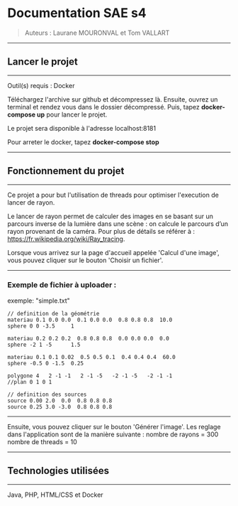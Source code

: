 # Documentation SAE s4
> Auteurs : Laurane MOURONVAL et Tom VALLART 

------------------
## Lancer le projet 
------------------
Outil(s) requis : Docker

Téléchargez l'archive sur github et décompressez là.
Ensuite, ouvrez un terminal et rendez vous dans le dossier décompressé.
Puis, tapez **docker-compose up** pour lancer le projet.

Le projet sera disponible à l'adresse localhost:8181

Pour arreter le docker, tapez **docker-compose stop**

------------------
## Fonctionnement du projet
------------------

Ce projet a pour but l'utilisation de threads pour optimiser l'execution de lancer de rayon. 

Le lancer de rayon permet de calculer des images en se basant sur un parcours inverse de la lumière dans une scène : on calcule le parcours d’un rayon provenant de la caméra. Pour plus de détails se référer à : https://fr.wikipedia.org/wiki/Ray_tracing.


Lorsque vous arrivez sur la page d'accueil appelée 'Calcul d'une image', vous pouvez cliquer sur le bouton 'Choisir un fichier'.


------------------
### Exemple de fichier à uploader :
 exemple: "simple.txt"

    // definition de la géométrie
    materiau 0.1 0.0 0.0  0.1 0.0 0.0  0.8 0.8 0.8  10.0
    sphere 0 0 -3.5     1
    
    materiau 0.2 0.2 0.2  0.8 0.8 0.8  0.0 0.0 0.0  0.0
    sphere -2 1 -5      1.5
    
    materiau 0.1 0.1 0.02  0.5 0.5 0.1  0.4 0.4 0.4  60.0
    sphere -0.5 0 -1.5  0.25
    
    polygone 4   2 -1 -1   2 -1 -5   -2 -1 -5   -2 -1 -1
    //plan 0 1 0 1
    
    // definition des sources
    source 0.00 2.0  0.0  0.8 0.8 0.8  
    source 0.25 3.0 -3.0  0.8 0.8 0.8 


------------------
Ensuite, vous pouvez cliquer sur le bouton 'Générer l'image'.
Les reglage dans l'application sont de la manière suivante : 
    nombre de rayons = 300
    nombre de threads = 10

------------------
## Technologies utilisées 
------------------
Java, PHP, HTML/CSS et Docker 
